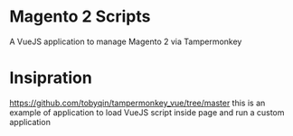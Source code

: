 # Magento 2 Scripts
A VueJS application to manage Magento 2 via Tampermonkey

# Insipration
https://github.com/tobyqin/tampermonkey_vue/tree/master this is an example of application to load VueJS script inside page and run a custom application